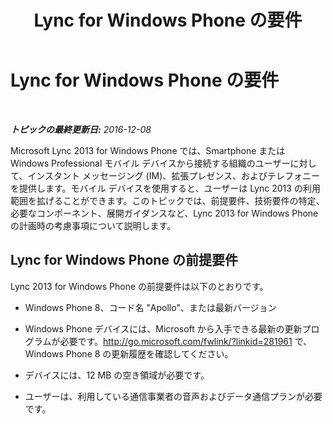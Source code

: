 ﻿---
title: Lync for Windows Phone の要件
TOCTitle: Lync for Windows Phone の要件
ms:assetid: c0f8d7be-b731-4842-862d-7c0665dbb531
ms:mtpsurl: https://technet.microsoft.com/ja-jp/library/Hh691001(v=OCS.15)
ms:contentKeyID: 52056695
ms.date: 12/10/2016
mtps_version: v=OCS.15
ms.translationtype: HT
---

# Lync for Windows Phone の要件

 

_**トピックの最終更新日:** 2016-12-08_

Microsoft Lync 2013 for Windows Phone では、Smartphone または Windows Professional モバイル デバイスから接続する組織のユーザーに対して、インスタント メッセージング (IM)、拡張プレゼンス、およびテレフォニーを提供します。モバイル デバイスを使用すると、ユーザーは Lync 2013 の利用範囲を拡げることができます。このトピックでは、前提要件、技術要件の特定、必要なコンポーネント、展開ガイダンスなど、Lync 2013 for Windows Phone の計画時の考慮事項について説明します。

## Lync for Windows Phone の前提要件

Lync 2013 for Windows Phone の前提要件は以下のとおりです。

  - Windows Phone 8、コード名 "Apollo"、または最新バージョン

  - Windows Phone デバイスには、Microsoft から入手できる最新の更新プログラムが必要です。<http://go.microsoft.com/fwlink/?linkid=281961> で、Windows Phone 8 の更新履歴を確認してください。

  - デバイスには、12 MB の空き領域が必要です。

  - ユーザーは、利用している通信事業者の音声およびデータ通信プランが必要です。

